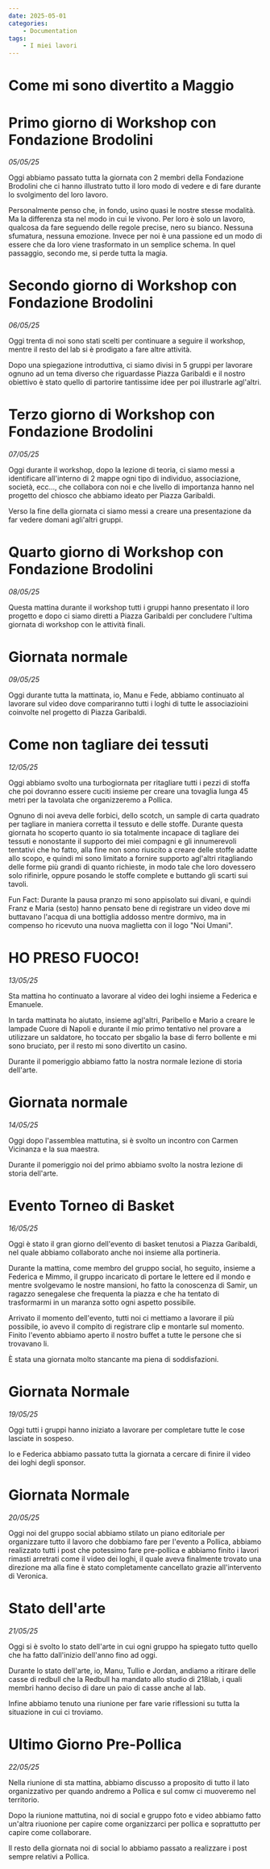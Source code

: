 ```yaml
---
date: 2025-05-01
categories:
    - Documentation
tags:
    - I miei lavori
---
```


# Come mi sono divertito a Maggio

# Primo giorno di Workshop con Fondazione Brodolini
*05/05/25*

Oggi abbiamo passato tutta la giornata con 2 membri della Fondazione Brodolini che ci hanno illustrato tutto il loro modo di vedere e di fare durante lo svolgimento del loro lavoro.

Personalmente penso che, in fondo, usino quasi le nostre stesse modalità. Ma la differenza sta nel modo in cui le vivono. Per loro è solo un lavoro, qualcosa da fare seguendo delle regole precise, nero su bianco. Nessuna sfumatura, nessuna emozione.
Invece per noi è una passione ed un modo di essere che da loro viene trasformato in un semplice schema.
In quel passaggio, secondo me, si perde tutta la magia.


# Secondo giorno di Workshop con Fondazione Brodolini
*06/05/25*

Oggi trenta di noi sono stati scelti per continuare a seguire il workshop, mentre il resto del lab si è prodigato a fare altre attività.

Dopo una spiegazione introduttiva, ci siamo divisi in 5 gruppi per lavorare ognuno ad un tema diverso che riguardasse Piazza Garibaldi e il nostro obiettivo è stato quello di partorire tantissime idee per poi illustrarle agl'altri.

# Terzo giorno di Workshop con Fondazione Brodolini
*07/05/25*

Oggi durante il workshop, dopo la lezione di teoria, ci siamo messi a identificare all'interno di 2 mappe ogni tipo di individuo, associazione, società, ecc..., che collabora con noi e che livello di importanza hanno nel progetto del chiosco che abbiamo ideato per Piazza Garibaldi.

Verso la fine della giornata ci siamo messi a creare una presentazione da far vedere domani agli'altri gruppi.


# Quarto giorno di Workshop con Fondazione Brodolini
*08/05/25*

Questa mattina durante il workshop tutti i gruppi hanno presentato il loro progetto e dopo ci siamo diretti a Piazza Garibaldi per concludere l'ultima giornata di workshop con le attività finali.


# Giornata normale
*09/05/25*

Oggi durante tutta la mattinata, io, Manu e Fede, abbiamo continuato al lavorare sul video dove compariranno tutti i loghi di tutte le associazioini coinvolte nel progetto di Piazza Garibaldi.


# Come non tagliare dei tessuti
*12/05/25*

Oggi abbiamo svolto una turbogiornata per ritagliare tutti i pezzi di stoffa che poi dovranno essere cuciti insieme per creare una tovaglia lunga 45 metri per la tavolata che organizzeremo a Pollica.

Ognuno di noi aveva delle forbici, dello scotch, un sample di carta quadrato per tagliare in maniera corretta il tessuto e delle stoffe.
Durante questa giornata ho scoperto quanto io sia totalmente incapace di tagliare dei tessuti e nonostante il supporto dei miei compagni e gli innumerevoli tentativi che ho fatto, alla fine non sono riuscito a creare delle stoffe adatte allo scopo, e quindi mi sono limitato a fornire supporto agl'altri ritagliando delle forme più grandi di quanto richieste, in modo tale che loro dovessero solo rifinirle, oppure posando le stoffe complete e buttando gli scarti sui tavoli.

Fun Fact: Durante la pausa pranzo mi sono appisolato sui divani, e quindi Franz e Maria (sesto) hanno pensato bene di registrare un video dove mi buttavano l'acqua di una bottiglia addosso mentre dormivo, ma in compenso ho ricevuto una nuova maglietta con il logo "Noi Umani".


# HO PRESO FUOCO!
*13/05/25*

Sta mattina ho continuato a lavorare al video dei loghi insieme a Federica e Emanuele.

In tarda mattinata ho aiutato, insieme agl'altri, Paribello e Mario a creare le lampade Cuore di Napoli e durante il mio primo tentativo nel provare a utilizzare un saldatore, ho toccato per sbgalio la base di ferro bollente e mi sono bruciato, per il resto mi sono divertito un casino.

Durante il pomeriggio abbiamo fatto la nostra normale lezione di storia dell'arte.


# Giornata normale
*14/05/25*

Oggi dopo l'assemblea mattutina, si è svolto un incontro con Carmen Vicinanza e la sua maestra.

Durante il pomeriggio noi del primo abbiamo svolto la nostra lezione di storia dell'arte.


# Evento Torneo di Basket
*16/05/25*

Oggi è stato il gran giorno dell'evento di basket tenutosi a Piazza Garibaldi, nel quale abbiamo collaborato anche noi insieme alla portineria.

Durante la mattina, come membro del gruppo social, ho seguito, insieme a Federica e Mimmo, il gruppo incaricato di portare le lettere ed il mondo e mentre svolgevamo le nostre mansioni, ho fatto la conoscenza di Samir, un ragazzo senegalese che frequenta la piazza e che ha tentato di trasformarmi in un maranza sotto ogni aspetto possibile.

Arrivato il momento dell'evento, tutti noi ci mettiamo a lavorare il più possibile, io avevo il compito di registrare clip e montarle sul momento.
Finito l'evento abbiamo aperto il  nostro buffet a tutte le persone che si trovavano li.

È stata una giornata molto stancante ma piena di soddisfazioni.


# Giornata Normale
*19/05/25*

Oggi tutti i gruppi hanno iniziato a lavorare per completare tutte le cose lasciate in sospeso.

Io e Federica abbiamo passato tutta la giornata a cercare di finire il video dei loghi degli sponsor.


# Giornata Normale
*20/05/25*

Oggi noi del gruppo social abbiamo stilato un piano editoriale per organizzare tutto il lavoro che dobbiamo fare per l'evento a Pollica, abbiamo realizzato tutti i post che potessimo fare pre-pollica e abbiamo finito i lavori rimasti arretrati come il video dei loghi, il quale aveva finalmente trovato una direzione ma alla fine è stato completamente cancellato grazie all'intervento di Veronica.


# Stato dell'arte
*21/05/25*

Oggi si è svolto lo stato dell'arte in cui ogni gruppo ha spiegato tutto quello che ha fatto dall'inizio dell'anno fino ad oggi.

Durante lo stato dell'arte, io, Manu, Tullio e Jordan, andiamo a ritirare delle casse di redbull che la Redbull ha mandato allo studio di 218lab, i quali membri hanno deciso di dare un paio di casse anche al lab.

Infine abbiamo tenuto una riunione per fare varie riflessioni su tutta la situazione in cui ci troviamo.


# Ultimo Giorno Pre-Pollica
*22/05/25*

Nella riunione di sta mattina, abbiamo discusso a proposito di tutto il lato organizzativo per quando andremo a Pollica e sul comw ci muoveremo nel territorio.

Dopo la riunione mattutina, noi di social e gruppo foto e video abbiamo fatto un'altra riuonione per capire come organizzarci per pollica e soprattutto per capire come collaborare.

Il resto della giornata noi di social lo abbiamo passato a realizzare i post sempre relativi a Pollica.
